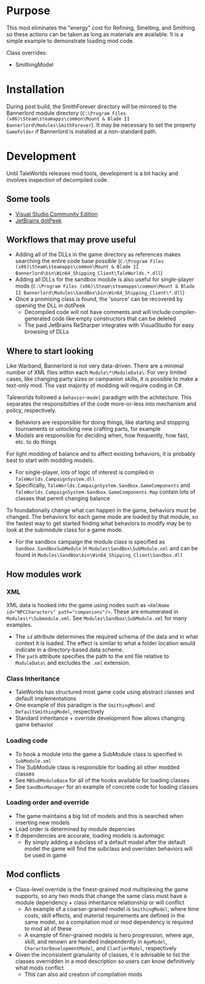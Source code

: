 
# Purpose

This mod eliminates the "energy" cost for Refining, Smelting, and Smithing so these actions can be taken as long as materials are available. It is a simple example to demonstrate loading mod code.

Class overrides:

* SmithingModel

# Installation

During post build, the SmithForever directory will be mirrored to the Bannerlord module directory (`C:\Program Files (x86)\Steam\steamapps\common\Mount & Blade II Bannerlord\Modules\SmithForever`). It may be necessary to set the property `GameFolder` if Bannerlord is installed at a non-standard path.

# Development

Until TaleWorlds releases mod tools, development is a bit hacky and involves inspection of decompiled code.

## Some tools

* [Visual Studio Community Edition](https://visualstudio.microsoft.com/)
* [JetBrains dotPeek](https://www.jetbrains.com/decompiler/)

## Workflows that may prove useful

* Adding all of the DLLs in the game directory as references makes searching the entire code base possible (`C:\Program Files (x86)\Steam\steamapps\common\Mount & Blade II Bannerlord\bin\Win64_Shipping_Client\TaleWorlds.*.dll`)
* Adding all DLLs for the sandbox module is also useful for single-player mods (`C:\Program Files (x86)\Steam\steamapps\common\Mount & Blade II Bannerlord\Modules\SandBox\bin\Win64_Shipping_Client\*.dll`)
* Once a promising class is found, the 'source' can be recovered by opening the DLL in dotPeek
  * Decompiled code will not have comments and will include compiler-generated code like empty constructors that can be deleted
  * The paid JetBrains ReSharper integrates with VisualStudio for easy browsing of DLLs

## Where to start looking

Like Warband, Bannerlord is not very data-driven. There are a minimal number of XML files within each `Module\*\ModuleData\`. For very limited cases, like changing party sizes or campanion skills, it is possible to make a text-only mod. The vast majority of modding will require coding in C#.

Taleworlds followed a `behavior`-`model` paradigm with the achitecture. This separates the responsibilties of the code more-or-less into mechanism and policy, respectively.

* Behaviors are responsible for doing things, like starting and stopping tournaments or unlocking new crafting parts, for example
* Models are responsible for deciding when, how frequently, how fast, etc. to do things

For light modding of balance and to affect existing behaviors, it is probably best to start with modding models.

* For single-player, lots of logic of interest is compiled in `TaleWorlds.CampaignSystem.dll`
* Specifically, `TaleWorlds.CampaignSystem.Sandbox.GameComponents` and `TaleWorlds.CampaignSystem.Sandbox.GameComponents.Map` contain lots of classes that permit changing balance

To foundationally change what can happen in the game, behaviors must be changed. The behaviors for each game mode are loaded by that module, so the fastest way to get started finding what behaviors to modify may be to look at the submodule class for a game mode.

* For the sandbox campaign the module class is specified as `Sandbox.SandBoxSubModule` in `Modules\SandBox\SubModule.xml` and can be found in `Modules\SandBox\bin\Win64_Shipping_Client\Sandbox.dll`

## How modules work

### XML

XML data is hooked into the game using nodes such as `<XmlName id="NPCCharacters" path="companions"/>`. These are emumerated in `Modules\*\Submodule.xml`. See `Modules\Sandbox\SubModule.xml` for many examples.

* The `id` attribute determines the required schema of the data and in what context it is loaded. The effect is similar to what a folder location would indicate in a directory-based data scheme.
* The `path` attribute specifies the path to the xml file relative to `ModuleData\` and excludes the `.xml` extension.

### Class Inheritance

* TaleWorlds has structured most game code using abstract classes and default implementations
* One example of this paradigm is the `SmithingModel` and `DefaultSmithingModel`, respectively
* Standard inheritance + override development flow allows changing game behavior

### Loading code

* To hook a module into the game a SubModule class is specified in `SubModule.xml`
* The SubModule class is responsible for loading all other modded classes
* See `MBSubModuleBase` for all of the hooks available for loading classes
* See `SandBoxManager` for an example of concrete code for loading classes

### Loading order and override

* The game maintains a big list of models and this is searched when inserting new models
* Load order is determined by module depencies
* If dependencies are accurate, loading models is automagic
  * By simply adding a subclass of a default model after the default model the game will find the subclass and overriden behaviors will be used in game

## Mod conflicts

* Class-level override is the finest-grained mod multiplexing the game supports, so any two mods that change the same class must have a module dependency + class inheritance relationship or will conflict
  * An example of a coarser-grained model is `SmithingModel`, where time costs, skill effects, and material requirements are defined in the same model, so a compilation mod or mod dependency is required to mod all of these
  * A example of finer-grained models is hero progression, where age, skill, and renown are handled independently in `AgeModel`, `CharacterDevelopmentModel`, and `ClanTierModel`, respectively
* Given the inconsistent granularity of classes, it is advisable to list the classes overridden in a mod description so users can know definitively what mods conflict
  * This can also aid creation of compilation mods
